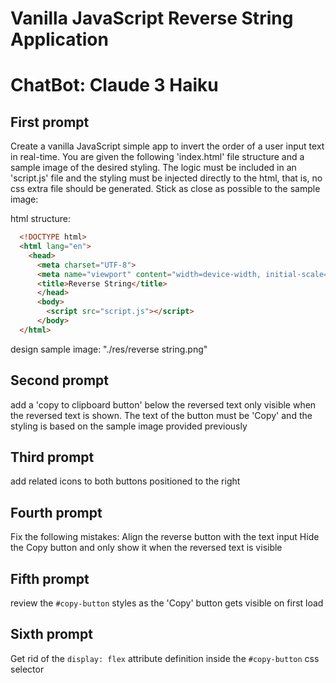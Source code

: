 # Vanilla JavaScript Reverse String Application
# ChatBot: Claude 3 Haiku

## First prompt
Create a vanilla JavaScript simple app to invert the order of a user input text in real-time. You are given the following 'index.html' file structure and a sample image of the desired styling. The logic must be included in an 'script.js' file and the styling must be injected directly to the html, that is, no css extra file should be generated. Stick as close as possible to the sample image:

html structure:
```html
  <!DOCTYPE html>
  <html lang="en">
    <head>
      <meta charset="UTF-8">
      <meta name="viewport" content="width=device-width, initial-scale=1.0">
      <title>Reverse String</title>
      </head>
      <body>
        <script src="script.js"></script>
      </body>
  </html>
```

design sample image: "./res/reverse string.png"

## Second prompt
add a 'copy to clipboard button' below the reversed text only visible when the reversed text is shown. The text of the button must be 'Copy' and the styling is based on the sample image provided previously

## Third prompt
add related icons to both buttons positioned to the right

## Fourth prompt
Fix the following mistakes:
Align the reverse button with the text input
Hide the Copy button and only show it when the reversed text is visible

## Fifth prompt
review the `#copy-button` styles as the 'Copy' button gets visible on first load

## Sixth prompt
Get rid of the `display: flex` attribute definition inside the `#copy-button` css selector
